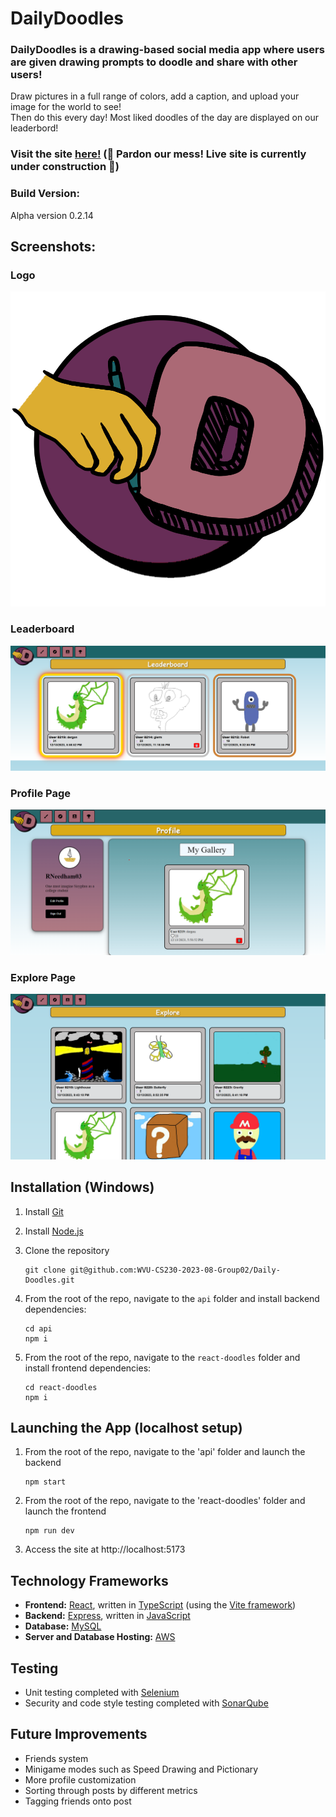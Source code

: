 # DailyDoodles

### DailyDoodles is a drawing-based social media app where users are given drawing prompts to doodle and share with other users!

Draw pictures in a full range of colors, add a caption, and upload your image for the world to see!\
Then do this every day! Most liked doodles of the day are displayed on our leaderbord!

### Visit the site [here!](https://awsattempt.d3fwezq6icgsje.amplifyapp.com/) (🚧 Pardon our mess! Live site is currently under construction 🚧)

### Build Version:

Alpha version 0.2.14

## Screenshots:

### Logo

![DailyDoodles logo](readme-imgs/logo.png "DD Logo")

### Leaderboard

![DD leaderboard page](readme-imgs/pic-leaderboard.png "Leaderboard Page")

### Profile Page

![DD profile page](readme-imgs/pic-profile.png "Profile Page")

### Explore Page

![DD explore page](readme-imgs/pic-explore.png "Explore Page")

## Installation (Windows)

1. Install [Git](https://git-scm.com/downloads)
2. Install [Node.js](https://nodejs.org/en/download)
3. Clone the repository

   ```
   git clone git@github.com:WVU-CS230-2023-08-Group02/Daily-Doodles.git
   ```

4. From the root of the repo, navigate to the `api` folder and install backend dependencies:

   ```
   cd api
   npm i
   ```

5. From the root of the repo, navigate to the `react-doodles` folder and install frontend dependencies:

   ```
   cd react-doodles
   npm i
   ```

## Launching the App (localhost setup)

1. From the root of the repo, navigate to the 'api' folder and launch the backend

   ```
   npm start
   ```

2. From the root of the repo, navigate to the 'react-doodles' folder and launch the frontend

   ```
   npm run dev
   ```

3. Access the site at http://localhost:5173

## Technology Frameworks

- **Frontend:** [React](https://react.dev/), written in [TypeScript](https://www.typescriptlang.org/) (using the [Vite framework](https://vitejs.dev/))
- **Backend:** [Express](https://expressjs.com/), written in [JavaScript](https://www.javascript.com/)
- **Database:** [MySQL](https://www.mysql.com/)
- **Server and Database Hosting:** [AWS](https://aws.amazon.com/)

## Testing

- Unit testing completed with [Selenium](https://www.selenium.dev/)
- Security and code style testing completed with [SonarQube](https://www.sonarqube.org/)

## Future Improvements

- Friends system
- Minigame modes such as Speed Drawing and Pictionary
- More profile customization
- Sorting through posts by different metrics
- Tagging friends onto post
